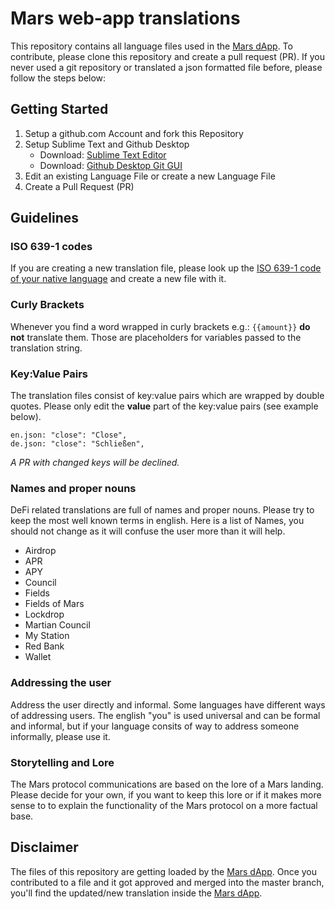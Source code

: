 # Mars web-app translations

This repository contains all language files used in the [Mars dApp](https://app.marsprotocol.io "Mars Protocol"). To contribute, please clone this repository and create a pull request (PR). If you never used a git repository or translated a json formatted file before, please follow the steps below:

## Getting Started

1. Setup a github.com Account and fork this Repository
2. Setup Sublime Text and Github Desktop
   - Download: [Sublime Text Editor](https://www.sublimetext.com/ "Sublime Text Editor")
   - Download: [Github Desktop Git GUI](https://desktop.github.com/ "Github Desktop Git GUI")
3. Edit an existing Language File or create a new Language File
4. Create a Pull Request (PR)

## Guidelines

### ISO 639-1 codes

If you are creating a new translation file, please look up the [ISO 639-1 code of your native language](https://en.wikipedia.org/wiki/List_of_ISO_639-1_codes "ISO 639-1 code of your native language") and create a new file with it.

### Curly Brackets

Whenever you find a word wrapped in curly brackets e.g.: `{{amount}}` **do not** translate them. Those are placeholders for variables passed to the translation string.

### Key:Value Pairs

The translation files consist of key:value pairs which are wrapped by double quotes. Please only edit the **value** part of the key:value pairs (see example below).

```
en.json: "close": "Close",
de.json: "close": "Schließen",
```

_A PR with changed keys will be declined._

### Names and proper nouns

DeFi related translations are full of names and proper nouns. Please try to keep the most well known terms in english. Here is a list of Names, you should not change as it will confuse the user more than it will help.

- Airdrop
- APR
- APY
- Council
- Fields
- Fields of Mars
- Lockdrop
- Martian Council
- My Station
- Red Bank
- Wallet

### Addressing the user

Address the user directly and informal. Some languages have different ways of addressing users. The english "you" is used universal and can be formal and informal, but if your language consits of way to address someone informally, please use it.

### Storytelling and Lore

The Mars protocol communications are based on the lore of a Mars landing. Please decide for your own, if you want to keep this lore or if it makes more sense to to explain the functionality of the Mars protocol on a more factual base.

## Disclaimer

The files of this repository are getting loaded by the [Mars dApp](https://app.marsprotocol.io "Mars Protocol"). Once you contributed to a file and it got approved and merged into the master branch, you'll find the updated/new translation inside the [Mars dApp](https://app.marsprotocol.io "Mars Protocol").

